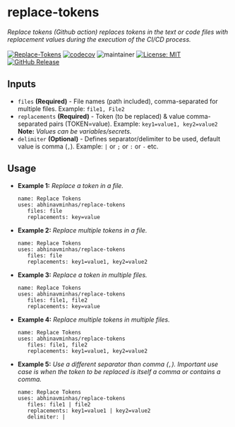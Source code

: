 # replace-tokens
*Replace tokens (Github action) replaces tokens in the text or code files with replacement values during the execution of the CI/CD process.* </br></br>
[![Replace-Tokens](https://github.com/abhinavminhas/replace-tokens/actions/workflows/ci.yml/badge.svg)](https://github.com/abhinavminhas/replace-tokens/actions/workflows/ci.yml)
[![codecov](https://codecov.io/github/abhinavminhas/replace-tokens/branch/main/graph/badge.svg?token=VP3CAOQCVB)](https://codecov.io/github/abhinavminhas/replace-tokens)
![maintainer](https://img.shields.io/badge/Creator/Maintainer-abhinavminhas-e65c00)
[![License: MIT](https://img.shields.io/badge/License-MIT-blue.svg)](https://opensource.org/licenses/MIT)
[![GitHub Release](https://img.shields.io/github/v/release/abhinavminhas/replace-tokens?label=Github%20Release)](https://github.com/abhinavminhas/replace-tokens/releases)

## Inputs

- `files` **(Required)** - File names (path included), comma-separated for multiple files. Example: ``` file1, File2 ```
- `replacements` **(Required)** - Token (to be replaced) & value comma-separated pairs (TOKEN=value). Example: ``` key1=value1, key2=value2 ``` **Note:** _Values can be variables/secrets._
- `delimiter` **(Optional)** - Defines separator/delimiter to be used, default value is comma (``` , ```). Example: ``` | ``` or ``` ; ``` or ``` : ``` or ``` - ``` etc.

## Usage

- **Example 1:** _Replace a token in a file._
  ```
  name: Replace Tokens
  uses: abhinavminhas/replace-tokens
     files: file
     replacements: key=value
  ```

- **Example 2:** _Replace multiple tokens in a file._
  ```
  name: Replace Tokens
  uses: abhinavminhas/replace-tokens
     files: file
     replacements: key1=value1, key2=value2
  ```

- **Example 3:** _Replace a token in multiple files._
  ```
  name: Replace Tokens
  uses: abhinavminhas/replace-tokens
     files: file1, file2
     replacements: key=value
  ```

- **Example 4:** _Replace multiple tokens in multiple files._
  ```
  name: Replace Tokens
  uses: abhinavminhas/replace-tokens
     files: file1, file2
     replacements: key1=value1, key2=value2
  ```

- **Example 5:** _Use a different separator than comma (``` , ```). Important use case is when the token to be replaced is itself a comma or contains a comma._
  ```
  name: Replace Tokens
  uses: abhinavminhas/replace-tokens
     files: file1 | file2
     replacements: key1=value1 | key2=value2
     delimiter: |
  ```